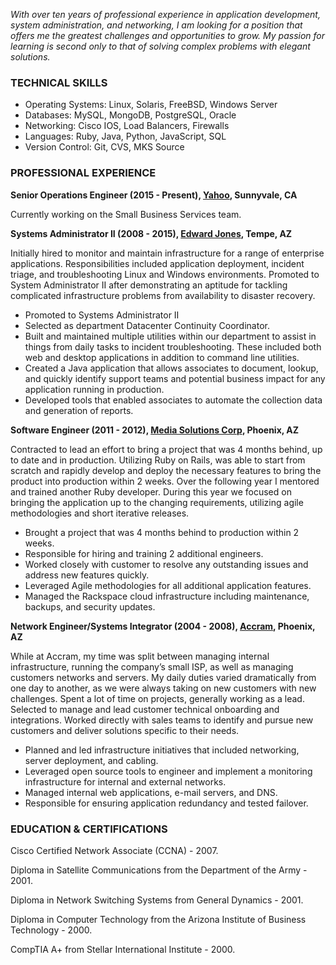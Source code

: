 _With over ten years of professional experience in application development,  system administration, and networking, I am looking for a position that offers me the greatest challenges and opportunities to grow.  My passion for learning is second only to that of solving complex problems with elegant solutions._

### TECHNICAL SKILLS

+ Operating Systems: Linux, Solaris, FreeBSD, Windows Server
+ Databases: MySQL, MongoDB, PostgreSQL, Oracle
+ Networking: Cisco IOS, Load Balancers, Firewalls
+ Languages: Ruby, Java, Python, JavaScript, SQL
+ Version Control: Git, CVS, MKS Source


### PROFESSIONAL EXPERIENCE
__Senior Operations Engineer (2015 - Present), [Yahoo][yahoo], Sunnyvale, CA__

Currently working on the Small Business Services team.

__Systems Administrator II (2008 - 2015), [Edward Jones][edwardjones], Tempe, AZ__

Initially hired to monitor and maintain infrastructure for a range of enterprise applications.  Responsibilities included application deployment, incident triage, and troubleshooting Linux and Windows environments.  Promoted to System Administrator II after demonstrating an aptitude for tackling complicated infrastructure problems from availability to disaster recovery.

+ Promoted to Systems Administrator II
+ Selected as department Datacenter Continuity Coordinator.
+ Built and maintained multiple utilities within our department to assist in things from daily tasks to incident troubleshooting. These included both web and desktop applications in addition to command line utilities.
+ Created a Java application that allows associates to document, lookup, and quickly identify support teams and potential business impact for any application running in production.
+ Developed tools that enabled associates to automate the collection data and generation of reports.

__Software Engineer (2011 - 2012), [Media Solutions Corp][mediasolutionscorp], Phoenix, AZ__

Contracted to lead an effort to bring a project that was 4 months behind, up to date and in
production. Utilizing Ruby on Rails, was able to start from scratch and  rapidly develop and deploy the necessary features to bring the product into production within 2 weeks.  Over the following year I mentored and trained another Ruby developer. During this year we focused on bringing the application up to the changing requirements, utilizing agile methodologies and short iterative releases.

+ Brought a project that was 4 months behind to production within 2 weeks.
+ Responsible for hiring and training 2 additional engineers.
+ Worked closely with customer to resolve any outstanding issues and address new features quickly.
+ Leveraged Agile methodologies for all additional application features.
+ Managed the Rackspace cloud infrastructure including maintenance, backups, and security updates.

__Network Engineer/Systems Integrator (2004 - 2008), [Accram][accram], Phoenix, AZ__

While at Accram, my time was split between managing internal infrastructure, running the company’s small ISP, as well as managing customers networks and servers. My daily duties varied dramatically from one day to another, as we were always taking on new customers with new challenges. Spent a lot of time on projects, generally working as a lead. Selected to manage and lead customer technical onboarding and integrations. Worked directly with sales teams to identify and pursue new customers and deliver solutions specific to their needs.

+ Planned and led infrastructure initiatives that included networking, server deployment, and cabling.
+ Leveraged open source tools to engineer and implement a monitoring infrastructure for internal and external networks.
+ Managed internal web applications, e-mail servers, and DNS.
+ Responsible for ensuring application redundancy and tested failover.


### EDUCATION & CERTIFICATIONS

Cisco Certified Network Associate (CCNA) - 2007.

Diploma in Satellite Communications from the Department of the Army - 2001.

Diploma in Network Switching Systems from General Dynamics - 2001.

Diploma in Computer Technology from the Arizona Institute of Business Technology - 2000.

CompTIA A+ from Stellar International Institute - 2000.


[yahoo]: http://yahoo.com/
[edwardjones]: https://www.edwardjones.com/
[mediasolutionscorp]: http://mediasolutionscorp.com/
[accram]: http://accram.com/
